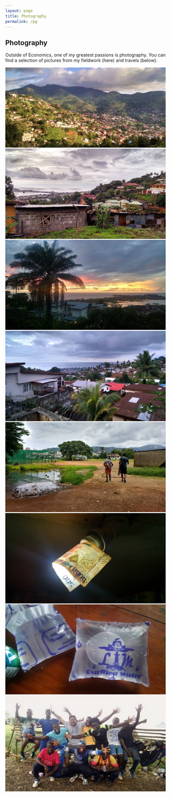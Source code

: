 ```yaml
---
layout: page
title: Photography
permalink: /pg
---
```


<h2>Photography</h2>
<p>Outside of Economics, one of my greatest passions is photography. 
You can find a selection of pictures from my fieldwork (here) and travels (below).</p>

<div class="photo-grid">
  <img src="/assets/photos/photo1.jpg" alt="photo1">
  <img src="/assets/photos/photo2.jpg" alt="photo2">
  <img src="/assets/photos/photo3.jpeg" alt="photo3">
  <img src="/assets/photos/photo4.jpg" alt="photo4">
  <img src="/assets/photos/photo5.jpg" alt="photo5">
  <img src="/assets/photos/photo6.jpg" alt="photo6">
  <img src="/assets/photos/photo7.jpg" alt="photo7">
  <img src="/assets/photos/photo8.jpg" alt="photo8">
</div>

